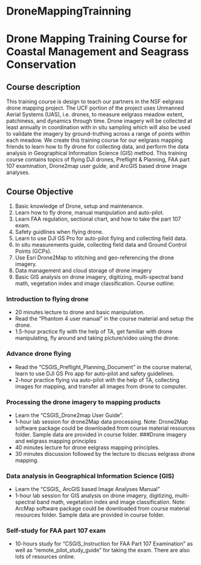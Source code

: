# DroneMappingTrainning
# Drone Mapping Training Course for Coastal Management and Seagrass Conservation 
## Course description
This training course is design to teach our partners in the NSF eelgrass drone mapping project. The UCF portion of the project uses Unmanned Aerial Systems (UAS), i.e. drones, to measure eelgrass meadow extent, patchiness, and dynamics through time. Drone imagery will be collected at least annually in coordination with in situ sampling which will also be used to validate the imagery by ground-truthing across a range of points within each meadow. We create this training course for our eelgrass mapping friends to learn how to fly drone for collecting data, and perform the data analysis in Geographical Information Science (GIS) method. This training course contains topics of flying DJI drones, Preflight & Planning, FAA part 107 examination, Drone2map user guide, and ArcGIS based drone image analyses.

## Course Objective   
1.	Basic knowledge of Drone, setup and maintenance. 
2.	Learn how to fly drone, manual manipulation and auto-pilot.
3.	Learn FAA regulation, sectional chart, and how to take the part 107 exam.
4.	Safety guidlines when flying drone. 
5.	Learn to use DJI GS Pro for auto-pilot flying and collecting field data. 
6.	In situ measurements guide, collecting field data and Ground Control Points (GCPs).
7.	Use Esri Drone2Map to stitching and geo-referencing the drone imagery. 
8.	Data management and cloud storage of drone imagery
9.	Basic GIS analysis on drone imagery, digitizing, multi-spectral band math, vegetation index and image classification. 
Course outline:
###	Introduction to flying drone
*	20 minutes lecture to drone and basic manipulation.
*	Read the “Phantom 4 user manual” in the course material and setup the drone.
*	1.5-hour practice fly with the help of TA, get familiar with drone manipulating, fly around and taking picture/video using the drone.
###	Advance drone flying
*	Read the “CSGIS_Preflight_Planning_Document” in the course material, learn to use DJI GS Pro app for auto-pilot and safety guidelines. 
*	2-hour practice flying via auto-pilot with the help of TA, collecting images for mapping, and transfer all images from drone to computer.
###	Processing the drone imagery to mapping products
*	Learn the “CSGIS_Drone2map User Guide”.
*	1-hour lab session for drone2Map data processing.
Note: Drone2Map software package could be downloaded from course material resources folder. Sample data are provided in course folder.
###Drone imagery and eelgrass mapping principles
*	40 minutes lecture for drone eelgrass mapping principles. 
*	30 minutes discussion followed by the lecture to discuss eelgrass drone mapping. 
### Data analysis in Geographical Information Science (GIS)
*	Learn the “CSGIS_ ArcGIS based Image Analyses Manual”
*	1-hour lab session for GIS analysis on drone imagery, digitizing, multi-spectral band math, vegetation index and image classification.
Note: ArcMap software package could be downloaded from course material resources folder. Sample data are provided in course folder.
###	Self-study for FAA part 107 exam
*	10-hours study for “CSGIS_Instruction for FAA Part 107 Examination” as well as “remote_pilot_study_guide” for taking the exam. There are also lots of resources online.

